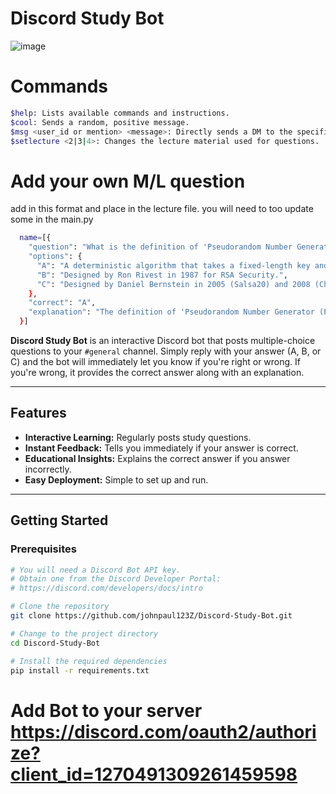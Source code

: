 # Discord Study Bot
![image](https://github.com/user-attachments/assets/81f1fcce-2542-4c35-ad62-51b094209432)


# Commands 
```sh
$help: Lists available commands and instructions.
$cool: Sends a random, positive message.
$msg <user_id or mention> <message>: Directly sends a DM to the specified user.
$setlecture <2|3|4>: Changes the lecture material used for questions.

```
# Add your own M/L question
add in this format and place in the lecture file. you will need to too update some in the main.py
```sh
  name=[{
    "question": "What is the definition of 'Pseudorandom Number Generator (PRNG)'?",
    "options": {
      "A": "A deterministic algorithm that takes a fixed-length key and produces a pseudorandom bit sequence.",
      "B": "Designed by Ron Rivest in 1987 for RSA Security.",
      "C": "Designed by Daniel Bernstein in 2005 (Salsa20) and 2008 (ChaCha20)."
    },
    "correct": "A",
    "explanation": "The definition of 'Pseudorandom Number Generator (PRNG)' is: A deterministic algorithm that takes a fixed-length key and produces a pseudorandom bit sequence."
  }]
```
**Discord Study Bot** is an interactive Discord bot that posts multiple-choice questions to your `#general` channel. Simply reply with your answer (A, B, or C) and the bot will immediately let you know if you're right or wrong. If you're wrong, it provides the correct answer along with an explanation.

---

## Features

- **Interactive Learning:** Regularly posts study questions.
- **Instant Feedback:** Tells you immediately if your answer is correct.
- **Educational Insights:** Explains the correct answer if you answer incorrectly.
- **Easy Deployment:** Simple to set up and run.

---


## Getting Started

### Prerequisites

```bash
# You will need a Discord Bot API key.
# Obtain one from the Discord Developer Portal:
# https://discord.com/developers/docs/intro

# Clone the repository
git clone https://github.com/johnpaul123Z/Discord-Study-Bot.git

# Change to the project directory
cd Discord-Study-Bot

# Install the required dependencies
pip install -r requirements.txt


```
# Add Bot to your server https://discord.com/oauth2/authorize?client_id=1270491309261459598 
